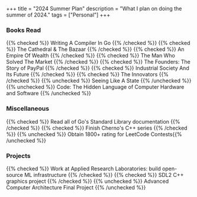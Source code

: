 +++
title = "2024 Summer Plan"
description = "What I plan on doing the summer of 2024."
tags = ["Personal"]
+++



### Books Read
{{% checked %}} Writing A Compiler In Go {{% /checked %}}
{{% checked %}} The Cathedral & The Bazaar {{% /checked %}}
{{% checked %}} An Empire Of Wealth {{% /checked %}}
{{% checked %}} The Man Who Solved The Market {{% /checked %}}
{{% checked %}} The Founders: The Story of PayPal {{% /checked %}}
{{% checked %}} Industrial Society And Its Future {{% /checked %}}
{{% checked %}} The Innovators {{% /checked %}}
{{% unchecked %}} Seeing Like A State {{% /unchecked %}}
{{% unchecked %}} Code: The Hidden Language of Computer Hardware and Software {{% /unchecked %}}



### Miscellaneous
{{% checked %}} Read all of Go's Standard Library documentation {{% /checked %}}
{{% checked %}} Finish Cherno's C++ series {{% /checked %}}
{{% unchecked %}} Obtain 1800+ rating for LeetCode Contests{{% /unchecked %}}



### Projects
{{% checked %}} Work at Applied Research Laboratories: build open-source ML infrastructure {{% /checked %}}
{{% checked %}} SDL2 C++ graphics project {{% /checked %}}
{{% unchecked %}} Advanced Computer Architecture Final Project {{% /unchecked %}}
